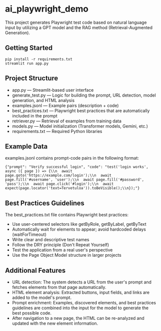 # ai_playwright_demo

This project generates Playwright test code based on natural language input by utilizing a GPT model and the RAG method (Retrieval-Augmented Generation).

## Getting Started

```
pip install -r requirements.txt
streamlit run app.py
```


## Project Structure

- app.py — Streamlit-based user interface
- generate_test.py — Logic for building the prompt, URL detection, model generation, and HTML analysis
- examples.jsonl — Example pairs (description + code)
- best_practices.txt — Playwright best practices that are automatically included in the prompt
- retriever.py — Retrieval of examples from training data
- models.py — Model initialization (Transformer models, Gemini, etc.)
- requirements.txt — Required Python libraries

## Example Data

examples.jsonl contains prompt-code pairs in the following format:
```
{"prompt": "Verify successful login", "code": "test('login works', async ({ page }) => {\\n  await page.goto('https://example.com/login');\\n  await page.fill('#username', 'user');\\n  await page.fill('#password', 'pass');\\n  await page.click('#login');\\n  await expect(page.locator('text=Tervetuloa')).toBeVisible();\\n});"}
```
## Best Practices Guidelines
The best_practices.txt file contains Playwright best practices:
* Use user-centered selectors like getByRole, getByLabel, getByText
* Automatically wait for elements to appear; avoid hardcoded delays (waitForTimeout)
* Write clear and descriptive test names
* Follow the DRY principle (Don't Repeat Yourself)
* Test the application from a real user's perspective
* Use the Page Object Model structure in larger projects


## Additional Features
- URL detection: The system detects a URL from the user's prompt and fetches elements from that page automatically.
- HTML element analysis: Extracted buttons, input fields, and links are added to the model's prompt.
- Prompt enrichment: Examples, discovered elements, and best practices guidelines are combined into the input for the model to generate the best possible code.
- After navigation to a new page, the HTML can be re-analyzed and updated with the new element information.
